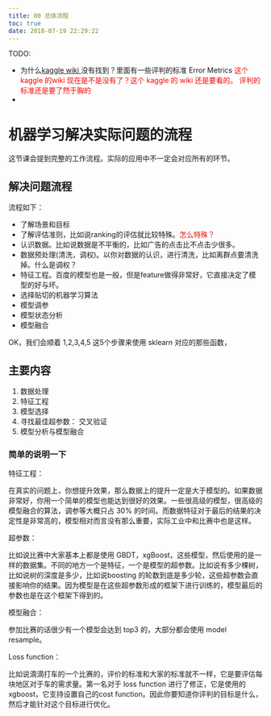 ```yaml
---
title: 00 总体流程
toc: true
date: 2018-07-19 22:29:22
---
```

TODO:
- 为什么[kaggle wiki ](https://www.kaggle.com/wiki/Metrics)没有找到？里面有一些评判的标准 Error Metrics <span style="color:red;">这个 kaggle 的wiki 现在是不是没有了？这个 kaggle 的 wiki 还是要看的。 评判的标准还是要了然于胸的</span>
-


# 机器学习解决实际问题的流程

这节课会提到完整的工作流程。实际的应用中不一定会对应所有的环节。


## 解决问题流程

流程如下：

- 了解场景和目标
- 了解评估准则，比如说ranking的评估就比较特殊。<span style="color:red;">怎么特殊？</span>
- 认识数据。比如说数据是不平衡的，比如广告的点击比不点击少很多。
- 数据预处理(清洗，调权)。以你对数据的认识，进行清洗，比如离群点要清洗掉。<span style="colosr:red;">什么是调权？</span>
- 特征工程。百度的模型也是一般，但是feature做得非常好，它直接决定了模型的好与坏。
- 选择贴切的机器学习算法
- 模型调参
- 模型状态分析
- 模型融合



OK，我们会顺着 1,2,3,4,5 这5个步骤来使用 sklearn 对应的那些函数，












## 主要内容

1. 数据处理
2. 特征工程
3. 模型选择
4. 寻找最佳超参数： 交叉验证
5. 模型分析与模型融合


### 简单的说明一下

特征工程：

在真实的问题上，你想提升效果，那么数据上的提升一定是大于模型的。如果数据非常好，你用一个简单的模型也能达到很好的效果。一些很高级的模型，很高级的模型融合的算法，调参等大概只占 30% 的时间。而数据特征对于最后的结果的决定性是非常高的，模型相对而言没有那么重要，实际工业中和比赛中也是这样。

超参数：

比如说比赛中大家基本上都是使用 GBDT，xgBoost，这些模型，然后使用的是一样的数据集。不同的地方一个是特征，一个是模型的超参数。比如说有多少棵树，比如说树的深度是多少，比如说boosting 的轮数到底是多少轮，这些超参数会直接影响你的结果。因为模型是在这些超参数形成的框架下进行训练的，模型最后的参数也是在这个框架下得到的。

模型融合：

参加比赛的话很少有一个模型会达到 top3 的，大部分都会使用 model resample。

Loss function：

比如说滴滴打车的一个比赛的，评价的标准和大家的标准就不一样，它是要评估每块地区对于车的需求量。第一名对于 loss function 进行了修正，它是使用的xgboost，它支持设置自己的cost function。因此你要知道你评判的目标是什么，然后才能针对这个目标进行优化。
